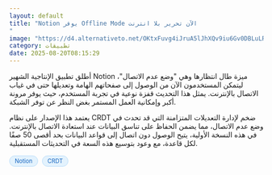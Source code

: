 ```yaml
---
layout: default
title: "Notion يوفر Offline Mode الآن تحرير بلا انترنت
"
image: "https://d4.alternativeto.net/OKtxFuvg4iJruA5lJhXQv9iu6Gv0DBLuLRmRtal31k4/rs:fill:1520:760:0/g:ce:0:0/YWJzOi8vZGlzdC9jb250ZW50LzE3NTU2Nzc3MjkwOTAucG5n.png"
category: تطبيقات
date: 2025-08-20T08:15:29
---
```


أطلق تطبيق الإنتاجية الشهير Notion ميزة طال انتظارها وهي "وضع عدم الاتصال"، ليتمكن المستخدمون الآن من الوصول إلى صفحاتهم الهامة وتعديلها حتى في غياب الاتصال بالإنترنت. يمثل هذا التحديث قفزة نوعية في تجربة المستخدم، حيث يوفر مرونة أكبر وإمكانية العمل المستمر بغض النظر عن توفر الشبكة.

يعتمد هذا الإصدار على نظام CRDT ضخم لإدارة التعديلات المتزامنة التي قد تحدث في وضع عدم الاتصال، مما يضمن الحفاظ على تناسق البيانات عند استعادة الاتصال بالإنترنت. في هذه النسخة الأولية، يتيح الوصول دون اتصال إلى قواعد البيانات بحد أقصى 50 صفًا لكل قاعدة، مع وعود بتوسيع هذه السعة في التحديثات المستقبلية.

<div style="margin-top:2px; margin-bottom:2px;"><a href="https://bidjadraft.github.io/?query=Notion" style="background:#e3f2fd; color:#1565c0; font-size:80%; border-radius:12px; padding:3px 10px; margin:2px 4px 2px 0; display:inline-block; border:1px solid #bbdefb; text-decoration:none;">Notion</a> <a href="https://bidjadraft.github.io/?query=CRDT" style="background:#e3f2fd; color:#1565c0; font-size:80%; border-radius:12px; padding:3px 10px; margin:2px 4px 2px 0; display:inline-block; border:1px solid #bbdefb; text-decoration:none;">CRDT</a></div><br><br>

